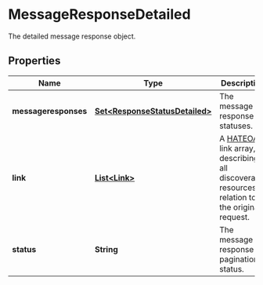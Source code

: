 

# MessageResponseDetailed

The detailed message response object.

## Properties

| Name | Type | Description | Notes |
|------------ | ------------- | ------------- | -------------|
|**messageresponses** | [**Set&lt;ResponseStatusDetailed&gt;**](ResponseStatusDetailed.md) | The message response statuses. |  [readonly] |
|**link** | [**List&lt;Link&gt;**](Link.md) | A [HATEOAS](https://en.wikipedia.org/wiki/HATEOAS) link array, describing all discoverable resources in relation to the original request. |  [readonly] |
|**status** | **String** | The message response pagination status. |  [optional] [readonly] |




